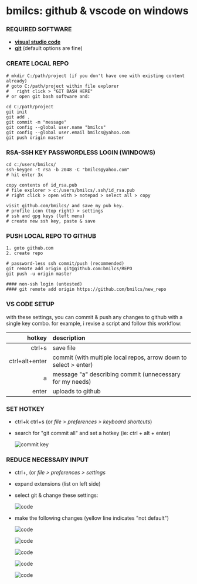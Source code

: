 # bmilcs: github & vscode on windows 

### REQUIRED SOFTWARE
- [**visual studio code**](https://code.visualstudio.com/download)
- [**git**](https://git-scm.com/download/win) (default options are fine)

### CREATE LOCAL REPO
	# mkdir C:/path/project (if you don't have one with existing content already)
	# goto C:/path/project within file explorer
	#	right click > "GIT BASH HERE"
	# or open git bash software and:

	cd C:/path/project
	git init
	git add .
	git commit -m "message"
	git config --global user.name "bmilcs"
	git config --global user.email bmilcs@yahoo.com
	git push origin master

### RSA-SSH KEY PASSWORDLESS LOGIN (WINDOWS)
	cd c:/users/bmilcs/
	ssh-keygen -t rsa -b 2048 -C "bmilcs@yahoo.com"
	# hit enter 3x

	copy contents of id_rsa.pub
	# file explorer > c:/users/bmilcs/.ssh/id_rsa.pub
	# right click > open with > notepad > select all > copy 
	
	visit github.com/bmilcs/ and save my pub key.
	# profile icon (top right) > settings
	# ssh and gpg keys (left menu) 
	# create new ssh key, paste & save

### PUSH LOCAL REPO TO GITHUB
 	1. goto github.com
	2. create repo 

	# password-less ssh commit/push (recommended)
	git remote add origin git@github.com:bmilcs/REPO
	git push -u origin master
	
	#### non-ssh login (untested)
	#### git remote add origin https://github.com/bmilcs/new_repo

### VS CODE SETUP
with these settings, you can commit & push any changes to github with a single key combo. for example, i revise a script and follow this workflow:

hotkey | description
---:|:---
ctrl+s| save file
ctrl+alt+enter|commit (with multiple local repos, arrow down to select > enter)
a | message "a" describing commit (unnecessary for my needs)
enter|uploads to github



### **SET HOTKEY**

- ctrl+k ctrl+s (or *file > preferences > keyboard shortcuts*)
- search for "git commit all" and set a hotkey (ie: ctrl + alt + enter)

	![commit key](https://i.imgur.com/yAzBook.png)

### **REDUCE NECESSARY INPUT**

- ctrl+, (or *file > preferences > settings*
- expand extensions (list on left side)
- select git & change these settings:

	![code](https://i.imgur.com/jdIwpuI.png)

- make the following changes (yellow line indicates "not default")

	![code](https://i.imgur.com/igUyuyW.png)

	![code](https://i.imgur.com/4V91Kdb.png)

	![code](https://i.imgur.com/KKGBp0D.png)

	![code](https://i.imgur.com/HGnXt7p.png)

	![code](https://i.imgur.com/pMVEcFg.png)
